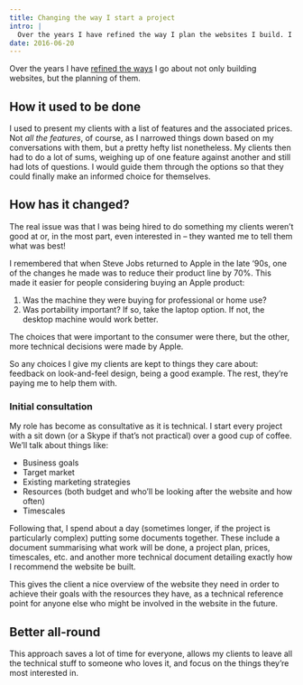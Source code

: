 ```yaml
---
title: Changing the way I start a project
intro: |
  Over the years I have refined the way I plan the websites I build. I've moved to a more consultative approach and it has been great for my clients.
date: 2016-06-20
---
```


Over the years I have [refined the ways](/blog/why-i-changed-my-baseline) I go about not only building websites, but the planning of them.


## How it used to be done

I used to present my clients with a list of features and the associated prices. Not _all the features_, of course, as I narrowed things down based on my conversations with them, but a pretty hefty list nonetheless. My clients then had to do a lot of sums, weighing up of one feature against another and still had lots of questions. I would guide them through the options so that they could finally make an informed choice for themselves.


## How has it changed?

The real issue was that I was being hired to do something my clients weren’t good at or, in the most part, even interested in – they wanted me to tell them what was best!

I remembered that when Steve Jobs returned to Apple in the late ‘90s, one of the changes he made was to reduce their product line by 70%. This made it easier for people considering buying an Apple product:

1. Was the machine they were buying for professional or home use?
2. Was portability important? If so, take the laptop option. If not, the desktop machine would work better.

The choices that were important to the consumer were there, but the other, more technical decisions were made by Apple.

So any choices I give my clients are kept to things they care about: feedback on look-and-feel design, being a good example. The rest, they’re paying me to help them with.


### Initial consultation

My role has become as consultative as it is technical. I start every project with a sit down (or a Skype if that’s not practical) over a good cup of coffee. We’ll talk about things like:

- Business goals
- Target market
- Existing marketing strategies
- Resources (both budget and who’ll be looking after the website and how often)
- Timescales

Following that, I spend about a day (sometimes longer, if the project is particularly complex) putting some documents together. These include a document summarising what work will be done, a project plan, prices, timescales, etc. and another more technical document detailing exactly how I recommend the website be built.

This gives the client a nice overview of the website they need in order to achieve their goals with the resources they have, as a technical reference point for anyone else who might be involved in the website in the future.


## Better all-round

This approach saves a lot of time for everyone, allows my clients to leave all the technical stuff to someone who loves it, and focus on the things they’re most interested in.

